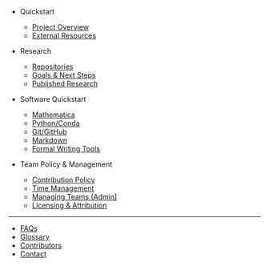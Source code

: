 - Quickstart
  - [Project Overview](index.md)
  - [External Resources](external-resources.md)

- Research
  - [Repositories](research/repos.md)
  - [Goals & Next Steps](research/goals.md)
  - [Published Research](research/published-research.md)

- Software Quickstart
  - [Mathematica](software/mathematica.md)
  - [Python/Conda](software/python-conda.md)
  - [Git/GitHub](software/git.md)
  - [Markdown](software/markdown.md)  <!-- includes Obsidian and Docsify -->
  - [Formal Writing Tools](software/formal-writing.md)  <!-- includes Overleaf and JabRef -->

- Team Policy & Management
  - [Contribution Policy](policy/contribution-policy.md)
  - [Time Management](policy/time-management.md)
  - [Managing Teams (Admin)](policy/managing-teams.md)
  - [Licensing & Attribution](policy/licensing.md)

---

- [FAQs](faqs.md)
- [Glossary](glossary.md)
- [Contributors](contributors.md)
- [Contact](contact.md)
